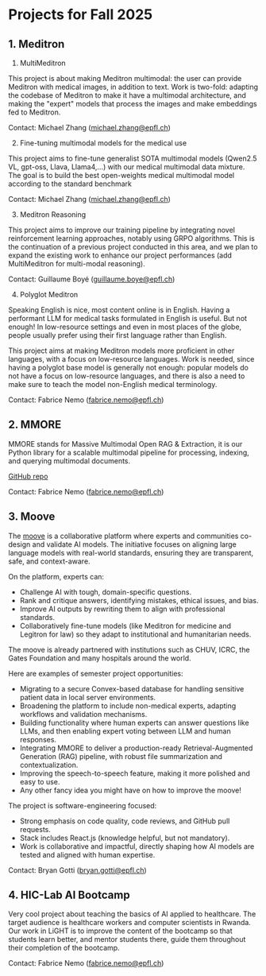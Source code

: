 # Projects for Fall 2025

## 1. Meditron

1. MultiMeditron

This project is about making Meditron multimodal: the user can provide Meditron with medical images, in addition to text. Work is two-fold: adapting the codebase of Meditron to make it have a multimodal architecture, and making the "expert" models that process the images and make embeddings fed to Meditron.

Contact: Michael Zhang (michael.zhang@epfl.ch)

2. Fine-tuning multimodal models for the medical use

This project aims to fine-tune generalist SOTA multimodal models (Qwen2.5 VL, gpt-oss, Llava, Llama4,...) with our medical multimodal data mixture. The goal is to build the best open-weights medical multimodal model according to the standard benchmark

Contact: Michael Zhang (michael.zhang@epfl.ch)

3. Meditron Reasoning

This project aims to improve our training pipeline by integrating novel reinforcement learning approaches, notably using GRPO algorithms. This is the continuation of a previous project conducted in this area, and we plan to expand the existing work to enhance our project performances (add MultiMeditron for multi-modal reasoning).

Contact: Guillaume Boyé (guillaume.boye@epfl.ch)

4. Polyglot Meditron

Speaking English is nice, most content online is in English. Having a performant LLM for medical tasks formulated in English is useful. But not enough! In low-resource settings and even in most places of the globe, people usually prefer using their first language rather than English.

This project aims at making Meditron models more proficient in other languages, with a focus on low-resource languages. Work is needed, since having a polyglot base model is generally not enough: popular models do not have a focus on low-resource languages, and there is also a need to make sure to teach the model non-English medical terminology.

Contact: Fabrice Nemo (fabrice.nemo@epfl.ch)

## 2. MMORE

MMORE stands for Massive Multimodal Open RAG & Extraction, it is our Python library for a scalable multimodal pipeline for processing, indexing, and querying multimodal documents.

[GitHub repo](https://github.com/swiss-ai/mmore)

Contact: Fabrice Nemo (fabrice.nemo@epfl.ch)

## 3. Moove

The [moove](https://jointhemoove.org) is a collaborative platform where experts and communities co-design and validate AI models. The initiative focuses on aligning large language models with real-world standards, ensuring they are transparent, safe, and context-aware.

On the platform, experts can:
* Challenge AI with tough, domain-specific questions.
* Rank and critique answers, identifying mistakes, ethical issues, and bias.
* Improve AI outputs by rewriting them to align with professional standards.
* Collaboratively fine-tune models (like Meditron for medicine and Legitron for law) so they adapt to institutional and humanitarian needs.

The moove is already partnered with institutions such as CHUV, ICRC, the Gates Foundation and many hospitals around the world.

Here are examples of semester project opportunities:

* Migrating to a secure Convex-based database for handling sensitive patient data in local server environments.
* Broadening the platform to include non-medical experts, adapting workflows and validation mechanisms.
* Building functionality where human experts can answer questions like LLMs, and then enabling expert voting between LLM and human responses.
* Integrating MMORE to deliver a production-ready Retrieval-Augmented Generation (RAG) pipeline, with robust file summarization and contextualization.
* Improving the speech-to-speech feature, making it more polished and easy to use.
* Any other fancy idea you might have on how to improve the moove!

The project is software-engineering focused:

* Strong emphasis on code quality, code reviews, and GitHub pull requests.
* Stack includes React.js (knowledge helpful, but not mandatory).
* Work is collaborative and impactful, directly shaping how AI models are tested and aligned with human expertise.

Contact: Bryan Gotti (bryan.gotti@epfl.ch)

## 4. HIC-Lab AI Bootcamp

Very cool project about teaching the basics of AI applied to healthcare. The target audience is healthcare workers and computer scientists in Rwanda. Our work in LiGHT is to improve the content of the bootcamp so that students learn better, and mentor students there, guide them throughout their completion of the bootcamp.

Contact: Fabrice Nemo (fabrice.nemo@epfl.ch)




